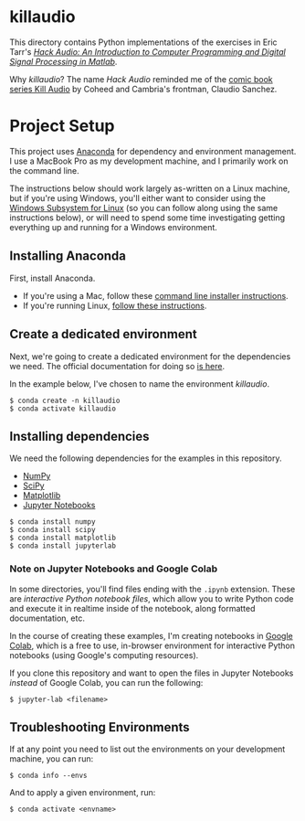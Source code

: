 # killaudio

This directory contains Python implementations of the exercises in Eric Tarr's [*Hack Audio: An Introduction to Computer Programming and Digital Signal Processing in Matlab*](https://www.mathworks.com/academia/books/hack-audio-tarr.html).

Why _killaudio_? The name _Hack Audio_ reminded me of the [comic book series Kill Audio](https://www.simonandschuster.com/books/Kill-Audio/Claudio-Sanchez/9781608862924) by Coheed and Cambria's frontman, Claudio Sanchez.

# Project Setup

This project uses [Anaconda](https://www.anaconda.com) for dependency and environment management. I use a MacBook Pro as my development machine, and I primarily work on the command line. 

The instructions below should work largely as-written on a Linux machine, but if you're using Windows, you'll either want to consider using the [Windows Subsystem for Linux](https://docs.microsoft.com/en-us/windows/wsl/install) (so you can follow along using the same instructions below), or will need to spend some time investigating getting everything up and running for a Windows environment.

## Installing Anaconda

First, install Anaconda.

- If you're using a Mac, follow these [command line installer instructions](https://docs.anaconda.com/anaconda/install/mac-os/#using-the-command-line-install).
- If you're running Linux, [follow these instructions](https://docs.anaconda.com/anaconda/install/linux/).

## Create a dedicated environment

Next, we're going to create a dedicated environment for the dependencies we need. The official documentation for doing so [is here](https://docs.anaconda.com/anaconda/install/linux/).

In the example below, I've chosen to name the environment *killaudio*.

```
$ conda create -n killaudio
$ conda activate killaudio
```

## Installing dependencies

We need the following dependencies for the examples in this repository.
- [NumPy](https://numpy.org)
- [SciPy](http://scipy.org)
- [Matplotlib](https://matplotlib.org)
- [Jupyter Notebooks](https://jupyter.org/install)

```
$ conda install numpy
$ conda install scipy
$ conda install matplotlib
$ conda install jupyterlab
```

### Note on Jupyter Notebooks and Google Colab

In some directories, you'll find files ending with the `.ipynb` extension. These are *interactive Python notebook files*, which allow you to write Python code and execute it in realtime inside of the notebook, along formatted documentation, etc.

In the course of creating these examples, I'm creating notebooks in [Google Colab](https://research.google.com/colaboratory/), which is a free to use, in-browser environment for interactive Python notebooks (using Google's computing resources).

If you clone this repository and want to open the files in Jupyter Notebooks *instead* of Google Colab, you can run the following:

`$ jupyter-lab <filename>`

## Troubleshooting Environments
If at any point you need to list out the environments
on your development machine, you can run:

`$ conda info --envs`

And to apply a given environment, run:

`$ conda activate <envname>`
